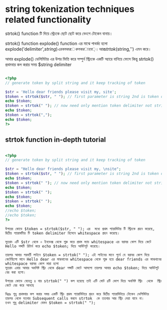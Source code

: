 # string tokenization techniques related functionality

strtok() function টি দিয়ে স্ট্রেংকে ছোট ছোট করে ভেংগে
টোকেন বানায়।

strtok() function ‍explode() function এর মাঝে  পাথর্ক্য হলো
explode('delimiter',$string) এরকম করে কল করা হয়। আর strtok($string,'') এমন করে।

আবার explode() ডেলিমিটার এর উপর ভিত্তি করে সম্পুর্ন স্ট্রিংকে  একটি অ্যারে বানিয়ে ফেলে
কিন্তু strtok() প্রথমবার কল করার সময় $string delimiter

```php

<?php
// generate token by split string and it keep tracking of token

$str = 'Hello dear friends please visit my, site';
$token = strtok($str, " "); // first parameter is string 2nd is token delimiter 
echo $token;
$token = strtok(" "); // now need only mention token delimiter not string parameter
echo $token;
$token = strtok(","); 
echo $token;
?>

```

## strtok function in-depth tutorial

```php

<?php
// generate token by split string and it keep tracking of token

$str = "Hello dear friends please visit my, \nsite";
$token = strtok($str, " "); // first parameter is string 2nd is token delimiter 
echo $token;
$token = strtok(" "); // now need only mention token delimiter not string parameter
echo $token;
$token = strtok(" "); 
echo $token;
$token = strtok(" "); 
echo $token;
//echo $token;
//echo $token;
?>
```

```
উপরের কোডে $token = strtok($str, " "); এর  মধ্যে প্রথম প্যারামিটার টি স্ট্রিংকে গ্রহন করেছে,
দ্বিতীয় প্যারামটিার টি token delimiter হিসেবে whitespace গ্রহন করেছে।

সুতরাং এটি $str থেকে ০ ইনডেক্স থেকে শুরু করে প্রথম ম্যাচ whitespace এর বরাবর কোপ দিয়ে কেটে
Hello শব্দটি রিটার্ন করে echo $token; দিয়ে আউটপুট করেছে।

তারপর আবার পরবর্তী লাইনে $token = strtok(" "); এই লাইনের মানে পূর্বে যে বরাবর কোপ দিয়ে 
কেটেছিলো মানে Hello dear এর মাঝখানের whitespace থেকে শুরু হয়ে dear friends এর মাঝখানের whitespace বরাবর কোপ মারা হলো
সুতরাং এবার আবার অবশিষ্ট স্ট্রিং থেকে dear শব্দটি কেটে আসলো তারপর আবার echo $token; দিয়ে আউটপুট বের করা হলো।

উপরের কোডে যেহেতু ৪ বার strtok(" ") কল হয়েছে তাই এটি মোট ৪টি কোপ দিয়ে অবশিষ্ট স্ট্রিং  থেকে  ‍স্ট্রিং কেটে বের করে আনছে

বিঃদ্রঃ শুধু প্রথমবার কল করার সময় একটি স্ট্রিং প্রথম প্যারামিটারে গ্রহন করে দ্বিতীয় প্যারামিটারে টোকেন ডেলিমিটার
তারপর থেকে যতবার Subsequent calls করবে strtok  কে ততবার আর স্ট্রিং দেয়া যাবে না। 
তখন শুধু delimiter যেমন $token = strtok(" ");

```
